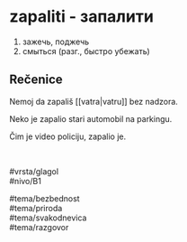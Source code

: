 # zapaliti - запалити

1. зажечь, поджечь  
2. смыться (разг., быстро убежать)

## Rečenice

Nemoj da zapališ [[vatra|vatru]] bez nadzora.  

Neko je zapalio stari automobil na parkingu.  

Čim je video policiju, zapalio je.

<br>

#vrsta/glagol  
#nivo/B1  

#tema/bezbednost  
#tema/priroda  
#tema/svakodnevica  
#tema/razgovor  

